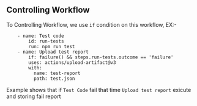 ## Controlling Workflow

To Controlling Workflow, we use `if` condition on this workflow, 
EX:-
```
    - name: Test code
        id: run-tests
        run: npm run test
    - name: Upload test report
        if: failure() && steps.run-tests.outcome == 'failure'
        uses: actions/upload-artifact@v3
        with:
          name: test-report
          path: test.json
```

Example shows that if `Test Code` fail that time `Upload test report` exicute and storing fail report